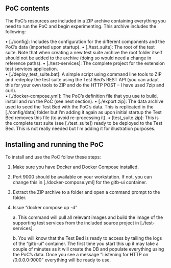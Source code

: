 
##  PoC contents  

The PoC’s resources are included in a ZIP archive containing everything you need to run the PoC and begin experimenting. This archive includes the following:  

• [./config]: Includes the configuration for the different components and the PoC’s data (imported upon startup). 
• [./test_suite]: The root of the test suite. Note that when creating a new test suite archive the root folder itself should not be added to the archive (doing so would need a change in reference paths). 
• [./test-services]: The complete project for the extension test services application.  
• [./deploy_test_suite.bat]: A simple script using command line tools to ZIP and redeploy the test suite using the Test Bed’s REST API (you can adapt this for your own tools to ZIP and do the HTTP POST – I have used 7zip and curl).  
• [./docker-compose.yml]: The PoC’s definition file that you use to build, install and run the PoC (see next section). 
• [./export.zip]: The data archive used to seed the Test Bed with the PoC’s data. This is replicated in the [./config/data] folder but I’m adding it again as upon initial startup the Test Bed removes this file (to avoid re-processing it). 
• [test_suite.zip]: This is the complete test suite (see [./test_suite]) ready to be deployed to the Test Bed. This is not really needed but I’m adding it for illustration purposes.  

##  Installing and running the PoC  

To install and use the PoC follow these steps:  

1. Make sure you have Docker and Docker Compose installed.  

2. Port 9000 should be available on your workstation. If not, you can change this in [./docker-compose.yml] for the gitb-ui container.  
3. Extract the ZIP archive to a folder and open a command prompt to the folder.
4. Issue “docker compose up -d” 

	a. This command will pull all relevant images and build the image of the supporting test services from the included source project in [./test-services].

	b. You will know that the Test Bed is ready to access by tailing the logs of the “gitb-ui” container. The first time you start this up it may take a couple of minutes as it will create the DB and populate everything using the PoC’s data. Once you see a message “Listening for HTTP on /0.0.0.0:9000” everything will be ready to use.
